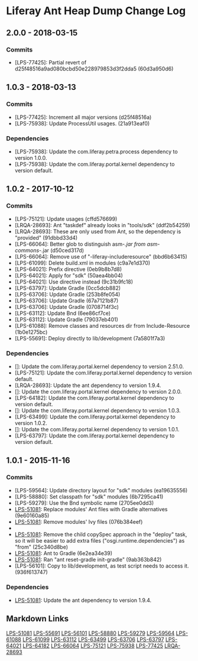 # Liferay Ant Heap Dump Change Log

## 2.0.0 - 2018-03-15

### Commits
- [LPS-77425]: Partial revert of d25f48516a9ad080bcbd50e228979853d3f2dda5
(60d3a950d6)

## 1.0.3 - 2018-03-13

### Commits
- [LPS-77425]: Increment all major versions (d25f48516a)
- [LPS-75938]: Update ProcessUtil usages. (21a913eaf0)

### Dependencies
- [LPS-75938]: Update the com.liferay.petra.process dependency to version 1.0.0.
- [LPS-75938]: Update the com.liferay.portal.kernel dependency to version
default.

## 1.0.2 - 2017-10-12

### Commits
- [LPS-75121]: Update usages (cffd576699)
- [LRQA-28693]: Ant "taskdef" already looks in "tools/sdk" (ddf2b54259)
- [LRQA-28693]: These are only used from Ant, so the dependency is "provided"
(91dbbd33d4)
- [LPS-66064]: Better glob to distinguish asm-*.jar from asm-commons-*.jar
(d50ced317d)
- [LPS-66064]: Remove use of "-liferay-includeresource" (bbd6b63415)
- [LPS-61099]: Delete build.xml in modules (c9a7e1d370)
- [LPS-64021]: Prefix directive (0eb9b8b7d8)
- [LPS-64021]: Apply for "sdk" (50aea4bb04)
- [LPS-64021]: Use directive instead (9c31b9fc18)
- [LPS-63797]: Update Gradle (0cc5dcb882)
- [LPS-63706]: Update Gradle (253b8fe054)
- [LPS-63706]: Update Gradle (67a7121b87)
- [LPS-63706]: Update Gradle (0708714f3c)
- [LPS-63112]: Update Bnd (6ee86cf7ce)
- [LPS-63112]: Update Gradle (79037eb401)
- [LPS-61088]: Remove classes and resources dir from Include-Resource
(1b0e1275bc)
- [LPS-55691]: Deploy directly to lib/development (7a5801f7a3)

### Dependencies
- []: Update the com.liferay.portal.kernel dependency to version 2.51.0.
- [LPS-75121]: Update the com.liferay.portal.kernel dependency to version
default.
- [LRQA-28693]: Update the ant dependency to version 1.9.4.
- []: Update the com.liferay.portal.kernel dependency to version 2.0.0.
- [LPS-64182]: Update the com.liferay.portal.kernel dependency to version
default.
- []: Update the com.liferay.portal.kernel dependency to version 1.0.3.
- [LPS-63499]: Update the com.liferay.portal.kernel dependency to version 1.0.2.
- []: Update the com.liferay.portal.kernel dependency to version 1.0.1.
- [LPS-63797]: Update the com.liferay.portal.kernel dependency to version
default.

## 1.0.1 - 2015-11-16

### Commits
- [LPS-59564]: Update directory layout for "sdk" modules (ea19635556)
- [LPS-58880]: Set classpath for "sdk" modules (6b7295ca41)
- [LPS-59279]: Use the Bnd symbolic name (2705ee0dd3)
- [LPS-51081]: Replace modules' Ant files with Gradle alternatives (9e60160a85)
- [LPS-51081]: Remove modules' Ivy files (076b384eef)
- [LPS-51081]: Simplify (47109bb8b7)
- [LPS-51081]: Remove the child copySpec approach in the "deploy" task, so it
will be easier to add extra files ("osgi.runtime.dependencies") as "from"
(25c340d8be)
- [LPS-51081]: Ant to Gradle (6e2ea34e39)
- [LPS-51081]: Ran "ant reset-gradle init-gradle" (9ab363b842)
- [LPS-56101]: Copy to lib/development, as test script needs to access it.
(936f613747)

### Dependencies
- [LPS-51081]: Update the ant dependency to version 1.9.4.

## Markdown Links
[LPS-51081](https://issues.liferay.com/browse/LPS-51081)
[LPS-55691](https://issues.liferay.com/browse/LPS-55691)
[LPS-56101](https://issues.liferay.com/browse/LPS-56101)
[LPS-58880](https://issues.liferay.com/browse/LPS-58880)
[LPS-59279](https://issues.liferay.com/browse/LPS-59279)
[LPS-59564](https://issues.liferay.com/browse/LPS-59564)
[LPS-61088](https://issues.liferay.com/browse/LPS-61088)
[LPS-61099](https://issues.liferay.com/browse/LPS-61099)
[LPS-63112](https://issues.liferay.com/browse/LPS-63112)
[LPS-63499](https://issues.liferay.com/browse/LPS-63499)
[LPS-63706](https://issues.liferay.com/browse/LPS-63706)
[LPS-63797](https://issues.liferay.com/browse/LPS-63797)
[LPS-64021](https://issues.liferay.com/browse/LPS-64021)
[LPS-64182](https://issues.liferay.com/browse/LPS-64182)
[LPS-66064](https://issues.liferay.com/browse/LPS-66064)
[LPS-75121](https://issues.liferay.com/browse/LPS-75121)
[LPS-75938](https://issues.liferay.com/browse/LPS-75938)
[LPS-77425](https://issues.liferay.com/browse/LPS-77425)
[LRQA-28693](https://issues.liferay.com/browse/LRQA-28693)